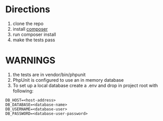 # Directions
1) clone the repo
2) install [composer](https://getcomposer.org/)
3) run composer install
4) make the tests pass

# WARNINGS
1) the tests are in vendor/bin/phpunit
2) PhpUnit is configured to use an in memory database
3) To set up a local database create a .env and drop in project root with following:
```
DB_HOST=<host-address>
DB_DATABASE=<database-name>
DB_USERNAME=<database-user>
DB_PASSWORD=<database-user-password>
```
